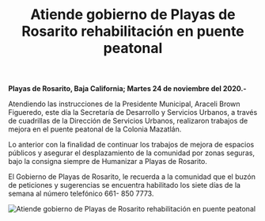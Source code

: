 ﻿---
layout: blog
title:  "Atiende gobierno de Playas de Rosarito rehabilitación en puente peatonal"
categories: rosarito
permalink: /:categories/:title:output_ext
image: /img/cnr/atiende-gobierno.jpg
alt: "Atiende gobierno de Playas de Rosarito rehabilitación en puente peatonal"
autor: 
---


**Playas de Rosarito, Baja California;  Martes 24 de noviembre del 2020.-**


Atendiendo las instrucciones de la Presidente Municipal, Araceli Brown Figueredo, este día la Secretaría de Desarrollo y Servicios Urbanos, a través de cuadrillas de la Dirección de Servicios Urbanos, realizaron trabajos de mejora en el puente peatonal de la Colonia Mazatlán.


Lo anterior con la finalidad de continuar los trabajos de mejora de espacios públicos y asegurar el desplazamiento de la comunidad por zonas seguras, bajo la consigna siempre de Humanizar a Playas de Rosarito.


El Gobierno de Playas de Rosarito, le recuerda a la comunidad que el buzón de peticiones y sugerencias se encuentra habilitado los siete días de la semana al número telefónico 661- 850 7773.

<div id="carouselExampleSlidesOnly" class="carousel slide" data-ride="carousel">
  <div class="carousel-inner">
    <div class="carousel-item active">
       <img class="d-block w-100" src="/img/cnr/atiende-gobierno.jpg" loading="lazy"  alt="Atiende gobierno de Playas de Rosarito rehabilitación en puente peatonal">
    </div>           
  </div>
</div>
